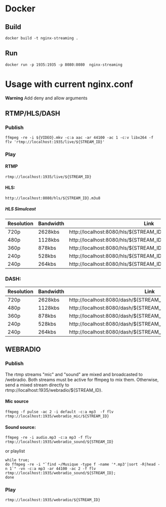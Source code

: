 

# Docker
## Build
    docker build -t nginx-streaming .

## Run
    docker run -p 1935:1935 -p 8080:8080  nginx-streaming



# Usage with current nginx.conf
**Warning**
Add deny and allow arguments

## RTMP/HLS/DASH
### Publish
    ffmpeg -re -i ${VIDEO}.mkv -c:a aac -ar 44100 -ac 1 -c:v libx264 -f flv 'rtmp://localhost:1935/live/${STREAM_ID}'

### Play
#### RTMP
    rtmp://localhost:1935/live/${STREAM_ID}

#### HLS: 
    http://localhost:8080/hls/${STREAM_ID}.m3u8

##### HLS Simulcast 
| Resolution     | Bandwidth |                   Link                            |
|----------------|-----------|---------------------------------------------------|
| 720p | 2628kbs | http://localhost:8080/hls/${STREAM_ID}_720p2628kbs/index.m3u8 |
| 480p | 1128kbs | http://localhost:8080/hls/${STREAM_ID}_480p1128kbs/index.m3u8 |
| 360p | 878kbs | http://localhost:8080/hls/${STREAM_ID}_360p878kbs/index.m3u8 |
| 240p | 528kbs | http://localhost:8080/hls/${STREAM_ID}_240p528kbs/index.m3u8 |
| 240p | 264kbs | http://localhost:8080/hls/${STREAM_ID}_240p264kbs/index.m3u8 |


### DASH: 
| Resolution     | Bandwidth |                   Link                            |
|----------------|-----------|---------------------------------------------------|
| 720p | 2628kbs | http://localhost:8080/dash/${STREAM_ID}_720p2628kbs/index.mpd |
| 480p | 1128kbs | http://localhost:8080/dash/${STREAM_ID}_480p1128kbs/index.mpd |
| 360p | 878kbs | http://localhost:8080/dash/${STREAM_ID}_360p878kbs/index.mpd |
| 240p | 528kbs | http://localhost:8080/dash/${STREAM_ID}_240p528kbs/index.mpd |
| 240p | 264kbs | http://localhost:8080/dash/${STREAM_ID}_240p264kbs/index.mpd |


## WEBRADIO

### Publish

The rtmp streams "mic" and "sound" are mixed and broadcasted to /webradio. Both streams must be active for ffmpeg to mix them. Otherwise, send a mixed stream directly to rtmp://localhost:1935/webradio/${STREAM_ID}.

#### Mic source
    ffmpeg -f pulse -ac 2 -i default -c:a mp3  -f flv rtmp://localhost:1935/webradio_mic/${STREAM_ID}

#### Sound source:
    ffmpeg -re -i audio.mp3 -c:a mp3 -f flv rtmp://localhost:1935/webradio_sound/${STREAM_ID}

or playlist

    while true;
    do ffmpeg -re -i "`find ~/Musique -type f -name '*.mp3'|sort -R|head -n 1`" -vn -c:a mp3 -ar 44100 -ac 2 -f flv rtmp://localhost:1935/webradio_sound/${STREAM_ID};
    done

### Play
    rtmp://localhost:1935/webradio/${STREAM_ID}